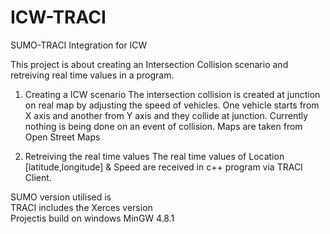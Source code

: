 # ICW-TRACI
SUMO-TRACI Integration for ICW

This project is about creating an Intersection Collision scenario and retreiving real time values in a program.

1. Creating a ICW scenario
  The intersection collision is created at junction on real map by adjusting the speed of vehicles. One vehicle starts from X axis 
  and another from Y axis and they collide at junction. Currently nothing is being done on an event of collision. Maps are taken 
  from Open Street Maps

2. Retreiving the real time values
 The real time values of Location [latitude,longitude] & Speed are received in c++ program via TRACI Client.

SUMO version utilised is 	
TRACI includes the Xerces version  
Projectis build on windows MinGW 4.8.1
